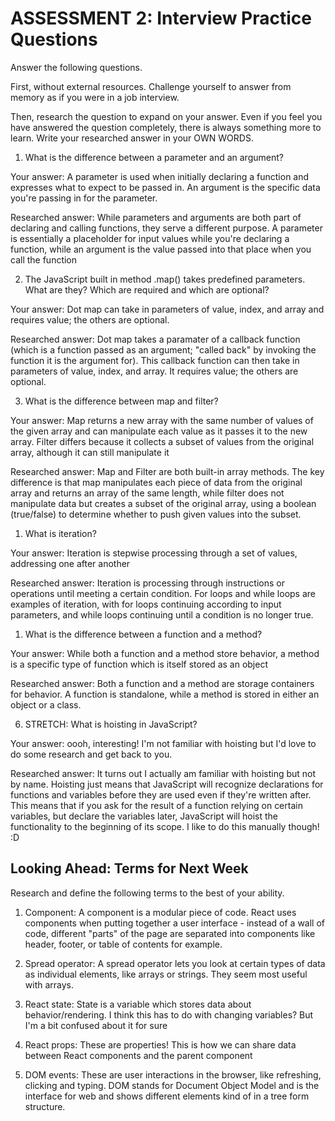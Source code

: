 # ASSESSMENT 2: Interview Practice Questions

Answer the following questions.

First, without external resources. Challenge yourself to answer from memory as if you were in a job interview.

Then, research the question to expand on your answer. Even if you feel you have answered the question completely, there is always something more to learn. Write your researched answer in your OWN WORDS.

1. What is the difference between a parameter and an argument?

Your answer:
A parameter is used when initially declaring a function and expresses what to expect to be passed in. An argument is the specific data you're passing in for the parameter.

Researched answer: While parameters and arguments are both part of declaring and calling functions, they serve a different purpose. A parameter is essentially a placeholder for input values while you're declaring a function, while an argument is the value passed into that place when you call the function

2. The JavaScript built in method .map() takes predefined parameters. What are they? Which are required and which are optional?

Your answer: 
Dot map can take in parameters of value, index, and array and requires value; the others are optional.

Researched answer: Dot map takes a paramater of a callback function (which is a function passed as an argument; "called back" by invoking the function it is the argument for). This callback function can then take in parameters of value, index, and array. It requires value; the others are optional.


3. What is the difference between map and filter?

Your answer: 
Map returns a new array with the same number of values of the given array and can manipulate each value as it passes it to the new array. Filter differs because it collects a subset of values from the original array, although it can still manipulate it

Researched answer: Map and Filter are both built-in array methods. The key difference is that map manipulates each piece of data from the original array and returns an array of the same length, while filter does not manipulate data but creates a subset of the original array, using a boolean (true/false) to determine whether to push given values into the subset.

1. What is iteration?

Your answer: 
Iteration is stepwise processing through a set of values, addressing one after another

Researched answer: Iteration is processing through instructions or operations until meeting a certain condition. For loops and while loops are examples of iteration, with for loops continuing according to input parameters, and while loops continuing until a condition is no longer true.

1. What is the difference between a function and a method?

Your answer: While both a function and a method store behavior, a method is a specific type of function which is itself stored as an object 

Researched answer:
Both a function and a method are storage containers for behavior. A function is standalone, while a method is stored in either an object or a class.


6. STRETCH: What is hoisting in JavaScript?

Your answer: oooh, interesting! I'm not familiar with hoisting but I'd love to do some research and get back to you.

Researched answer: It turns out I actually am familiar with hoisting but not by name. Hoisting just means that JavaScript will recognize declarations for functions and variables before they are used even if they're written after. This means that if you ask for the result of a function relying on certain variables, but declare the variables later, JavaScript will hoist the functionality to the beginning of its scope. I like to do this manually though! :D

## Looking Ahead: Terms for Next Week

Research and define the following terms to the best of your ability.

1. Component: A component is a modular piece of code. React uses components when putting together a user interface - instead of a wall of code, different "parts" of the page are separated into components like header, footer, or table of contents for example.

2. Spread operator: A spread operator lets you look at certain types of data as individual elements, like arrays or strings. They seem most useful with arrays.

3. React state: State is a variable which stores data about behavior/rendering. I think this has to do with changing variables? But I'm a bit confused about it for sure

4. React props: These are properties! This is how we can share data between React components and the parent component

5. DOM events: These are user interactions in the browser, like refreshing, clicking and typing. DOM stands for Document Object Model and is the interface for web and shows different elements kind of in a tree form structure.
